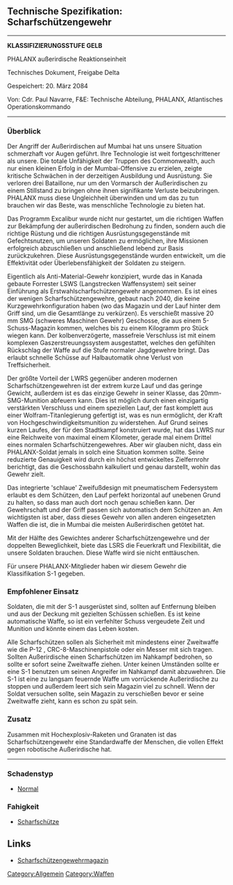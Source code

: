 ## Technische Spezifikation: Scharfschützengewehr

------------------------------------------------------------------------

**KLASSIFIZIERUNGSSTUFE GELB**

PHALANX außerirdische Reaktionseinheit

Technisches Dokument, Freigabe Delta

Gespeichert: 20. März 2084

Von: Cdr. Paul Navarre, F&E: Technische Abteilung, PHALANX, Atlantisches
Operationskommando

------------------------------------------------------------------------

### Überblick

Der Angriff der Außerirdischen auf Mumbai hat uns unsere Situation
schmerzhaft vor Augen geführt. Ihre Technologie ist weit
fortgeschrittener als unsere. Die totale Unfähigkeit der Truppen des
Commonwealth, auch nur einen kleinen Erfolg in der Mumbai-Offensive zu
erzielen, zeigte kritische Schwächen in der derzeitigen Ausbildung und
Ausrüstung. Sie verloren drei Bataillone, nur um den Vormarsch der
Außerirdischen zu einem Stillstand zu bringen ohne ihnen signifikante
Verluste beizubringen. PHALANX muss diese Ungleichheit überwinden und um
das zu tun brauchen wir das Beste, was menschliche Technologie zu bieten
hat.

Das Programm Excalibur wurde nicht nur gestartet, um die richtigen
Waffen zur Bekämpfung der außerirdischen Bedrohung zu finden, sondern
auch die richtige Rüstung und die richtigen Ausrüstungsgegenstände mit
Gefechtsnutzen, um unseren Soldaten zu ermöglichen, ihre Missionen
erfolgreich abzuschließen und anschließend lebend zur Basis
zurückzukehren. Diese Ausrüstungsgegenstände wurden entwickelt, um die
Effektivität oder Überlebensfähigkeit der Soldaten zu steigern.

Eigentlich als Anti-Material-Gewehr konzipiert, wurde das in Kanada
gebaute Forrester LSWS (Langstrecken Waffensystem) seit seiner
Einführung als Erstwahlscharfschützengewehr angenommen. Es ist eines der
wenigen Scharfschützengewehre, gebaut nach 2040, die keine
Kurzgewehrkonfiguration haben (wo das Magazin und der Lauf hinter dem
Griff sind, um die Gesamtlänge zu verkürzen). Es verschießt massive 20
mm SMG (schweres Maschinen Gewehr) Geschosse, die aus einem
5-Schuss-Magazin kommen, welches bis zu einem Kilogramm pro Stück wiegen
kann. Der kolbenverzögerte, massefreie Verschluss ist mit einem
komplexen Gaszerstreuungssystem ausgestattet, welches den gefühlten
Rückschlag der Waffe auf die Stufe normaler Jagdgewehre bringt. Das
erlaubt schnelle Schüsse auf Halbautomatik ohne Verlust von
Treffsicherheit.

Der größte Vorteil der LWRS gegenüber anderen modernen
Scharfschützengewehren ist der extrem kurze Lauf und das geringe
Gewicht, außerdem ist es das einzige Gewehr in seiner Klasse, das
20mm-SMG-Munition abfeuern kann. Dies ist möglich durch einen
einzigartig verstärkten Verschluss und einem speziellen Lauf, der fast
komplett aus einer Wolfram-Titanlegierung gefertigt ist, was es nun
ermöglicht, der Kraft von Hochgeschwindigkeitsmunition zu widerstehen.
Auf Grund seines kurzen Laufes, der für den Stadtkampf konstruiert
wurde, hat das LWRS nur eine Reichweite von maximal einem Kilometer,
gerade mal einem Drittel eines normalen Scharfschützengewehres. Aber wir
glauben nicht, dass ein PHALANX-Soldat jemals in solch eine Situation
kommen sollte. Seine reduzierte Genauigkeit wird durch ein höchst
entwickeltes Zielfernrohr berichtigt, das die Geschossbahn kalkuliert
und genau darstellt, wohin das Gewehr zielt.

Das integrierte 'schlaue' Zweifußdesign mit pneumatischem Federsystem
erlaubt es dem Schützen, den Lauf perfekt horizontal auf unebenen Grund
zu halten, so dass man auch dort noch genau schießen kann. Der
Gewehrschaft und der Griff passen sich automatisch dem Schützen an. Am
wichtigsten ist aber, dass dieses Gewehr von allen anderen eingesetzten
Waffen die ist, die in Mumbai die meisten Außerirdischen getötet hat.

Mit der Hälfte des Gewichtes anderer Scharfschützengewehre und der
doppelten Beweglichkeit, biete das LSRS die Feuerkraft und Flexibilität,
die unsere Soldaten brauchen. Diese Waffe wird sie nicht enttäuschen.

Für unsere PHALANX-Mitglieder haben wir diesem Gewehr die Klassifikation
S-1 gegeben.

### Empfohlener Einsatz

Soldaten, die mit der S-1 ausgerüstet sind, sollten auf Entfernung
bleiben und aus der Deckung mit gezielten Schüssen schießen. Es ist
keine automatische Waffe, so ist ein verfehlter Schuss vergeudete Zeit
und Munition und könnte einem das Leben kosten.

Alle Scharfschützen sollen als Sicherheit mit mindestens einer
Zweitwaffe wie die P-12 , CRC-8-Maschinenpistole oder ein Messer mit
sich tragen. Sollten Außerirdische einen Scharfschützen im Nahkampf
bedrohen, so sollte er sofort seine Zweitwaffe ziehen. Unter keinen
Umständen sollte er eine S-1 benutzen um seinen Angreifer im Nahkampf
damit abzuwehren. Die S-1 ist eine zu langsam feuernde Waffe um
vorrückende Außerirdische zu stoppen und außerdem leert sich sein
Magazin viel zu schnell. Wenn der Soldat versuchen sollte, sein Magazin
zu verschießen bevor er seine Zweitwaffe zieht, kann es schon zu spät
sein.

### Zusatz

Zusammen mit Hochexplosiv-Raketen und Granaten ist das
Scharfschützengewehr eine Standardwaffe der Menschen, die vollen Effekt
gegen robotische Außerirdische hat.

------------------------------------------------------------------------

### Schadenstyp

- [Normal](Schadenstyp/Normal "wikilink")

### Fahigkeit

- [Scharfschütze](Fahigkeiten/Scharfschütze "wikilink")

## Links

- [Scharfschützengewehrmagazin](Ausrüstung/Munition/Scharfschützengewehrmagazin "wikilink")

[Category:Allgemein](Category:Allgemein "wikilink")
[Category:Waffen](Category:Waffen "wikilink")